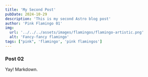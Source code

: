 ```yaml
---
title: 'My Second Post'
pubDate: 2024-10-29
description: 'This is my second Astro blog post'
author: 'Pink Flamingo 01'
img:
  url: '../../../assets/images/flamingos/flamingo-artistic.png'
  alt: 'Fancy-fancy flamingo'
tags: ["pink", 'flamingo', 'pink flamingos']
---
```


### Post 02 ###

Yay! Markdown.
